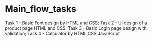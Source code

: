 # Main_flow_tasks
Task 1 - Basic Font design by HTML and CSS;
Task 2 - Ui design of a product page HTML and CSS;
Task 3 - Basic Login page design with validation;
Task 4 - Calculator by HTML,CSS,JavaScript
